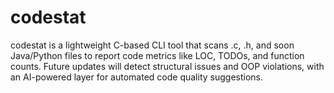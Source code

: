 # codestat
codestat is a lightweight C-based CLI tool that scans .c, .h, and soon Java/Python files to report code metrics like LOC, TODOs, and function counts. Future updates will detect structural issues and OOP violations, with an AI-powered layer for automated code quality suggestions.
